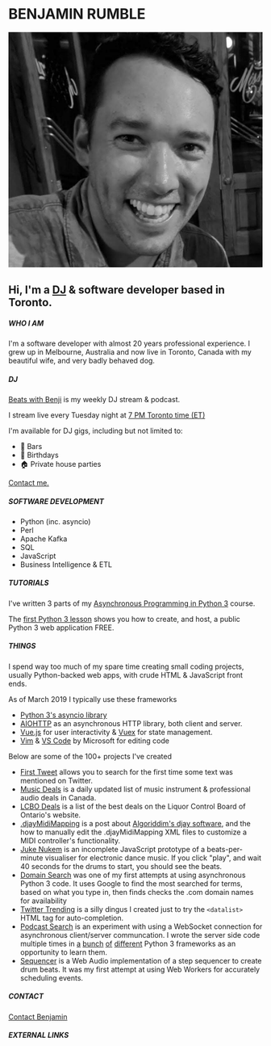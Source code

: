 # BENJAMIN RUMBLE

![](/images/benjamin_rumble_bw_01.jpg)

## Hi, I'm a [DJ](https://irumble.com/beatswithbenji/ "Beats with Benji") & software developer based in Toronto.

##### WHO I AM

I'm a software developer with almost 20 years professional experience. I grew up in Melbourne, Australia and now live in Toronto, Canada with my beautiful wife, and very badly behaved dog.

##### DJ

[Beats with Benji](https://irumble.com/beatswithbenji/) is my weekly DJ stream & podcast.

I stream live every Tuesday night at [7 PM Toronto time (ET)](https://everytimezone.com/#2019-2-11,720,b8jj)

I'm available for DJ gigs, including but not limited to:

*   🌃 Bars
*   🎂 Birthdays
*   🏠 Private house parties

[Contact me.](/contact)

##### SOFTWARE DEVELOPMENT

*   Python (inc. asyncio)
*   Perl
*   Apache Kafka
*   SQL
*   JavaScript
*   Business Intelligence & ETL

##### TUTORIALS

I've written 3 parts of my [Asynchronous Programming in Python 3](/tutorials/python3) course.

The [first Python 3 lesson](/tutorials/python3) shows you how to create, and host, a public Python 3 web application FREE.

##### THINGS

I spend way too much of my spare time creating small coding projects, usually Python-backed web apps, with crude HTML & JavaScript front ends.

As of March 2019 I typically use these frameworks

*   [Python 3's asyncio library](https://asyncio.readthedocs.io)
*   [AIOHTTP](https://aiohttp.readthedocs.io/) as an asynchronous HTTP library, both client and server.
*   [Vue.js](https://vuejs.org/) for user interactivity & [Vuex](https://vuex.vuejs.org/) for state management.
*   [Vim](https://www.vim.org/) & [VS Code](https://code.visualstudio.com/) by Microsoft for editing code

Below are some of the 100+ projects I've created

*   [First Tweet](/firsttweet/) allows you to search for the first time some text was mentioned on Twitter.
*   [Music Deals](/deals/music) is a daily updated list of music instrument & professional audio deals in Canada.
*   [LCBO Deals](https://www.lcbodeals.com) is a list of the best deals on the Liquor Control Board of Ontario's website.
*   [.djayMidiMapping](/djaymidimapping/) is a post about [Algoriddim's djay software](https://www.algoriddim.com/), and the how to manually edit the .djayMidiMapping XML files to customize a MIDI controller's functionality.
*   [Juke Nukem](/jukenukem/v2/) is an incomplete JavaScript prototype of a beats-per-minute visualiser for electronic dance music. If you click "play", and wait 40 seconds for the drums to start, you should see the beats.
*   [Domain Search](/domains) was one of my first attempts at using asynchronous Python 3 code. It uses Google to find the most searched for terms, based on what you type in, then finds checks the .com domain names for availability
*   [Twitter Trending](/adhoc/autocomplete.html) is a silly dingus I created just to try the `<datalist>` HTML tag for auto-completion.
*   [Podcast Search](/podcasts) is an experiment with using a WebSocket connection for asynchronous client/server communcation. I wrote the server side code multiple times in [a](https://www.tornadoweb.org) [bunch](https://sanicframework.org/) [of](https://gitlab.com/pgjones/quart) [different](https://docs.aiohttp.org) Python 3 frameworks as an opportunity to learn them.
*   [Sequencer](/sequencer) is a Web Audio implementation of a step sequencer to create drum beats. It was my first attempt at using Web Workers for accurately scheduling events.

##### CONTACT

[Contact Benjamin](/contact)

##### EXTERNAL LINKS

[](https://twitter.com/therumbler)[](https://instagram.com/therumbler)[](https://www.snapchat.com/add/benjaminrumble)[](https://github.com/therumbler)[](https://linkedin.com/in/benjaminrumble)[](https://open.spotify.com/user/therumbler)